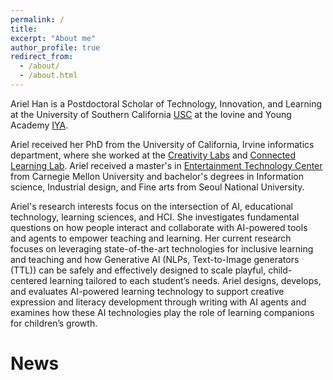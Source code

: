 ```yaml
---
permalink: /
title: 
excerpt: "About me"
author_profile: true
redirect_from: 
  - /about/
  - /about.html
---
```



Ariel Han is a Postdoctoral Scholar of Technology, Innovation, and Learning at the University of Southern California [USC](https://www.usc.edu/) at the Iovine and Young Academy [IYA]([https://iovine-young.usc.edu/](https://iovine-young.usc.edu/people/ariel-han)).

Ariel received her PhD from the University of California, Irvine informatics department, where she worked at the [Creativity Labs](http://creativitylabs.com/) and [Connected Learning Lab](https://connectedlearning.uci.edu/). Ariel received a master's in [Entertainment Technology Center](https://www.etc.cmu.edu/) from Carnegie Mellon University and bachelor's degrees in Information science, Industrial design, and Fine arts from Seoul National University. ​

Ariel's research interests focus on the intersection of AI, educational technology, learning sciences, and HCI. She investigates fundamental questions on how people interact and collaborate with AI-powered tools and agents to empower teaching and learning. Her current research focuses on leveraging state-of-the-art technologies for inclusive learning and teaching and how Generative AI (NLPs, Text-to-Image generators (TTL)) can be safely and effectively designed to scale playful, child-centered learning tailored to each student’s needs. Ariel designs, develops, and evaluates AI-powered learning technology to support creative expression and literacy development through writing with AI agents and examines how these AI technologies play the role of learning companions for children’s growth.

News
======
